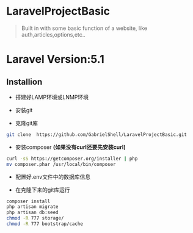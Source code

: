# LaravelProjectBasic

> Built in with some basic function of a website, like auth,articles,options,etc..

# Laravel Version:5.1

## Installion

* 搭建好LAMP环境或LNMP环境

* 安装git

* 克隆git库

```bash
git clone  https://github.com/GabrielShell/LaravelProjectBasic.git
```

* 安装composer **(如果没有curl还要先安装curl)**

```bash
curl -sS https://getcomposer.org/installer | php
mv composer.phar /usr/local/bin/composer
```

*  配置好.env文件中的数据库信息

*  在克隆下来的git库运行
```bash
composer install
php artisan migrate
php artisan db:seed
chmod -R 777 storage/
chmod -R 777 bootstrap/cache
```
